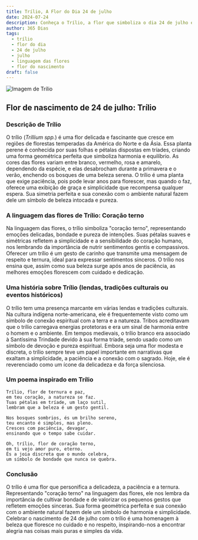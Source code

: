 ```yaml
---
title: Trílio, A Flor do Dia 24 de julho
date: 2024-07-24
description: Conheça o Trílio, a flor que simboliza o dia 24 de julho e seu significado 'Coração terno'. Explore a beleza e o simbolismo desta flor encantadora.
author: 365 Dias
tags:
  - trílio
  - flor do dia
  - 24 de julho
  - julho
  - linguagem das flores
  - flor do nascimento
draft: false
---
```


![Imagem de Trílio](https://cdn.pixabay.com/photo/2018/05/19/14/37/trillium-3413621_1280.jpg#center)

## Flor de nascimento de 24 de julho: Trílio

### Descrição de Trílio

O trílio (_Trillium spp._) é uma flor delicada e fascinante que cresce em regiões de florestas temperadas da América do Norte e da Ásia. Essa planta perene é conhecida por suas folhas e pétalas dispostas em tríades, criando uma forma geométrica perfeita que simboliza harmonia e equilíbrio. As cores das flores variam entre branco, vermelho, rosa e amarelo, dependendo da espécie, e elas desabrocham durante a primavera e o verão, enchendo os bosques de uma beleza serena. O trílio é uma planta que exige paciência, pois pode levar anos para florescer, mas quando o faz, oferece uma exibição de graça e simplicidade que recompensa qualquer espera. Sua simetria perfeita e sua conexão com o ambiente natural fazem dele um símbolo de beleza intocada e pureza.

### A linguagem das flores de Trílio: Coração terno

Na linguagem das flores, o trílio simboliza "coração terno", representando emoções delicadas, bondade e pureza de intenções. Suas pétalas suaves e simétricas refletem a simplicidade e a sensibilidade do coração humano, nos lembrando da importância de nutrir sentimentos gentis e compassivos. Oferecer um trílio é um gesto de carinho que transmite uma mensagem de respeito e ternura, ideal para expressar sentimentos sinceros. O trílio nos ensina que, assim como sua beleza surge após anos de paciência, as melhores emoções florescem com cuidado e dedicação.

### Uma história sobre Trílio (lendas, tradições culturais ou eventos históricos)

O trílio tem uma presença marcante em várias lendas e tradições culturais. Na cultura indígena norte-americana, ele é frequentemente visto como um símbolo de conexão espiritual com a terra e a natureza. Tribos acreditavam que o trílio carregava energias protetoras e era um sinal de harmonia entre o homem e o ambiente. Em tempos medievais, o trílio branco era associado à Santíssima Trindade devido à sua forma tríade, sendo usado como um símbolo de devoção e pureza espiritual. Embora seja uma flor modesta e discreta, o trílio sempre teve um papel importante em narrativas que exaltam a simplicidade, a paciência e a conexão com o sagrado. Hoje, ele é reverenciado como um ícone da delicadeza e da força silenciosa.

### Um poema inspirado em Trílio

```
Trílio, flor de ternura e paz,  
em teu coração, a natureza se faz.  
Tuas pétalas em tríade, um laço sutil,  
lembram que a beleza é um gesto gentil.  

Nos bosques sombrios, és um brilho sereno,  
teu encanto é simples, mas pleno.  
Cresces com paciência, devagar,  
ensinando que o tempo sabe cuidar.  

Oh, trílio, flor de coração terno,  
em ti vejo amor puro, eterno.  
És a joia discreta que o mundo celebra,  
um símbolo de bondade que nunca se quebra.  
```

### Conclusão

O trílio é uma flor que personifica a delicadeza, a paciência e a ternura. Representando "coração terno" na linguagem das flores, ele nos lembra da importância de cultivar bondade e de valorizar os pequenos gestos que refletem emoções sinceras. Sua forma geométrica perfeita e sua conexão com o ambiente natural fazem dele um símbolo de harmonia e simplicidade. Celebrar o nascimento de 24 de julho com o trílio é uma homenagem à beleza que floresce no cuidado e no respeito, inspirando-nos a encontrar alegria nas coisas mais puras e simples da vida.
